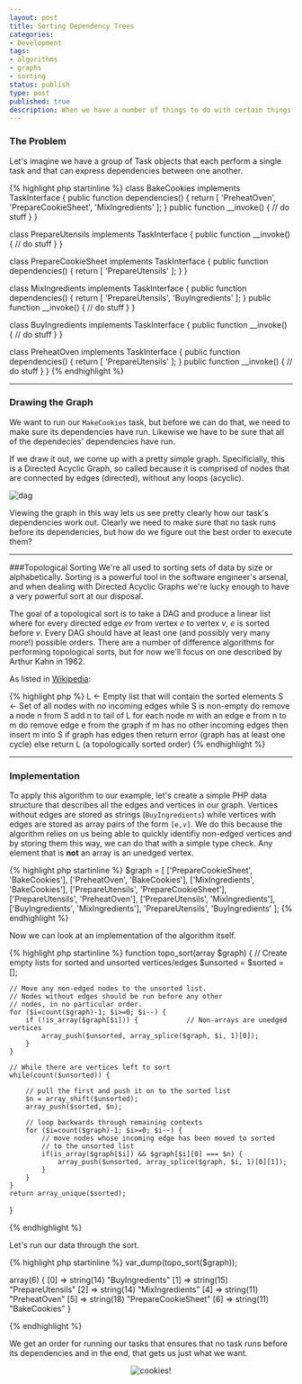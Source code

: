 ```yaml
---
layout: post
title: Sorting Dependency Trees
categories:
- Development
tags:
- algorithms
- graphs
- sorting
status: publish
type: post
published: true
description: When we have a number of things to do with certain things needing to be done before others, how can we calculate the right order so that nothing gets done before it's ready to be done? The answer lies in graph theory and a very simple sort.
---
```


### The Problem
Let's imagine we have a group of Task objects that each perform a single task and that can express dependencies between one another.

{% highlight php startinline %}
class BakeCookies implements TaskInterface {
	public function dependencies() {
		return [ 'PreheatOven', 'PrepareCookieSheet', 'MixIngredients' ];
	}
	public function __invoke() { // do stuff }
}

class PrepareUtensils implements TaskInterface {
	public function __invoke() { // do stuff }
}

class PrepareCookieSheet implements TaskInterface {
	public function dependencies() {
		return [ 'PrepareUtensils' ];
	}
}

class MixIngredients implements TaskInterface {
	public function dependencies() {
		return [ 'PrepareUtensils', 'BuyIngredients' ];
	}
	public function __invoke() { // do stuff }
}

class BuyIngredients implements TaskInterface {
	public function __invoke() { // do stuff }
}

class PreheatOven implements TaskInterface {
    public function dependencies() {
    	return [ 'PrepareUtensils' ];
    }
	public function __invoke() { // do stuff }
}
{% endhighlight %}

---

### Drawing the Graph
We want to run our `MakeCookies` task, but before we can do that, we need to make sure its dependencies have run. Likewise we have to be sure that all of the dependecies' dependencies have run. 

If we draw it out, we come up with a pretty simple graph. Specificially, this is a Directed Acyclic Graph, so called because it is comprised of nodes that are connected by edges (directed), without any loops (acyclic).

<img class="center" alt="dag" src="http://i.imgur.com/sBoqA71.png" />

Viewing the graph in this way lets us see pretty clearly how our task's dependencies work out. Clearly we need to make sure that no task runs before its dependencies, but how do we figure out the best order to execute them?

---

###Topological Sorting
We're all used to sorting sets of data by size or alphabetically. Sorting is a powerful tool in the software engineer's arsenal, and when dealing with Directed Acyclic Graphs we're lucky enough to have a very powerful sort at our disposal.

The goal of a topological sort is to take a DAG and produce a linear list where for every directed edge _ev_ from vertex _e_ to vertex _v_, _e_ is sorted before _v_. Every DAG should have at least one (and possibly very many more!) possible orders. There are a number of difference algorithms for performing topological sorts, but for now we'll focus on one described by Arthur Kahn in 1962.

As listed in [Wikipedia](http://en.wikipedia.org/wiki/Topological_sorting):

{% highlight php %}
L ← Empty list that will contain the sorted elements
S ← Set of all nodes with no incoming edges
while S is non-empty do
    remove a node n from S
    add n to tail of L
    for each node m with an edge e from n to m do
        remove edge e from the graph
        if m has no other incoming edges then
            insert m into S
if graph has edges then
    return error (graph has at least one cycle)
else 
    return L (a topologically sorted order)
{% endhighlight %}

---

### Implementation
To apply this algorithm to our example, let's create a simple PHP data structure that describes all the edges and vertices in our graph. Vertices without edges are stored as strings (`BuyIngredients`) while vertices with edges are stored as array pairs of the form `[e,v]`. We do this because the algorithm relies on us being able to quickly identifiy non-edged vertices and by storing them this way, we can do that with a simple type check. Any element that is __not__ an array is an unedged vertex.

{% highlight php startinline %}
$graph = [
	['PrepareCookieSheet', 'BakeCookies'], 
	['PreheatOven', 'BakeCookies'], 
	['MixIngredients', 'BakeCookies'],
	['PrepareUtensils', 'PrepareCookieSheet'],
	['PrepareUtensils', 'PreheatOven'],
	['PrepareUtensils', 'MixIngredients'],
	['BuyIngredients', 'MixIngredients'],
	'PrepareUtensils',
	'BuyIngredients'
];
{% endhighlight %}

Now we can look at an implementation of the algorithm itself.

{% highlight php startinline %}
function topo_sort(array $graph)
{
	// Create empty lists for sorted and unsorted vertices/edges
	$unsorted = $sorted = [];

	// Move any non-edged nodes to the unsorted list. 
	// Nodes without edges should be run before any other
	// nodes, in no particular order.
	for ($i=count($graph)-1; $i>=0; $i--) {
		if (!is_array($graph[$i])) {			// Non-arrays are unedged vertices
			array_push($unsorted, array_splice($graph, $i, 1)[0]);
		}
	}

	// While there are vertices left to sort
	while(count($unsorted)) {

		// pull the first and push it on to the sorted list
		$n = array_shift($unsorted);
		array_push($sorted, $n);

		// loop backwards through remaining contexts
		for ($i=count($graph)-1; $i>=0; $i--) {
			// move nodes whose incoming edge has been moved to sorted 
			// to the unsorted list
			if(is_array($graph[$i]) && $graph[$i][0] === $n) {
				array_push($unsorted, array_splice($graph, $i, 1)[0][1]);
			}
		}
	}
	return array_unique($sorted);
}

{% endhighlight %}

Let's run our data through the sort.

{% highlight php startinline %}
var_dump(topo_sort($graph));

array(6) {
  [0] =>
  string(14) "BuyIngredients"
  [1] =>
  string(15) "PrepareUtensils"
  [2] =>
  string(14) "MixIngredients"
  [4] =>
  string(11) "PreheatOven"
  [5] =>
  string(18) "PrepareCookieSheet"
  [6] =>
  string(11) "BakeCookies"
}

{% endhighlight %}

We get an order for running our tasks that ensures that no task runs before its dependencies and in the end, that gets us just what we want.

<div style="text-align: center;"><div class="vignette center"><img class="vignette" alt="cookies!" src="http://i.imgur.com/iHMpUQM.jpg" /></div></p>